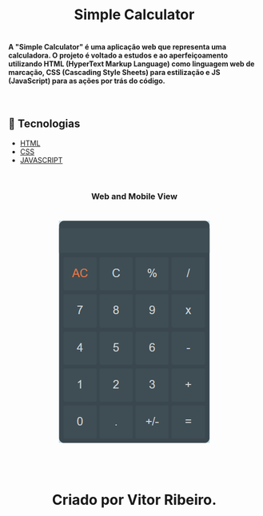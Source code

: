<h1 align="center">Simple Calculator<h1>

#### A "Simple Calculator" é uma aplicação web que representa uma calculadora. O projeto é voltado a estudos e ao aperfeiçoamento utilizando HTML (HyperText Markup Language) como linguagem web de marcação, CSS (Cascading Style Sheets) para estilização e JS (JavaScript) para as ações por trás do código. 

<br>

## 🚀 Tecnologias

- [HTML](https://devdocs.io/html/)
- [CSS](https://devdocs.io/css/)
- [JAVASCRIPT](https://devdocs.io/javascript/)

<br>

<h3 align="center">Web and Mobile View<h1>
<p align="center">
    <img src="img/computer1.png" alt="">
</p>

<br>


<p align="center">
Criado por  Vitor Ribeiro.
</p>

